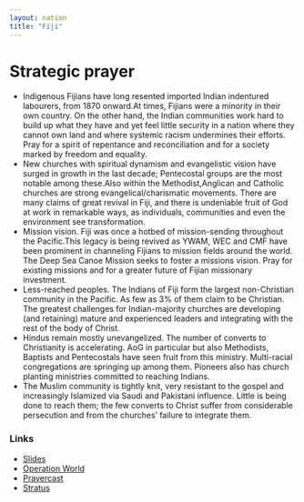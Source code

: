 ```yaml
---
layout: nation
title: "Fiji"
---
```


# Strategic prayer

- Indigenous Fijians have long resented imported Indian indentured labourers, from 1870 onward.At times, Fijians were a minority in their own country. On the other hand, the Indian communities work hard to build up what they have and yet feel little security in a nation where they cannot own land and where systemic racism undermines their efforts. Pray for a spirit of repentance and reconciliation and for a society marked by freedom and equality.
- New churches with spiritual dynamism and evangelistic vision have surged in growth in the last decade; Pentecostal groups are the most notable among these.Also within the Methodist,Anglican and Catholic churches are strong evangelical/charismatic movements. There are many claims of great revival in Fiji, and there is undeniable fruit of God at work in remarkable ways, as individuals, communities and even the environment see transformation.
- Mission vision. Fiji was once a hotbed of mission-sending throughout the Pacific.This legacy is being revived as YWAM, WEC and CMF have been prominent in channeling Fijians to mission fields around the world. The Deep Sea Canoe Mission seeks to foster a missions vision. Pray for existing missions and for a greater future of Fijian missionary investment.
- Less-reached peoples. The Indians of Fiji form the largest non-Christian community in the Pacific. As few as 3% of them claim to be Christian. The greatest challenges for Indian-majority churches are developing (and retaining) mature and experienced leaders and integrating with the rest of the body of Christ.
- Hindus remain mostly unevangelized. The number of converts to Christianity is accelerating. AoG in particular but also Methodists, Baptists and Pentecostals have seen fruit from this ministry. Multi-racial congregations are springing up among them. Pioneers also has church planting ministries committed to reaching Indians.
- The Muslim community is tightly knit, very resistant to the gospel and increasingly Islamized via Saudi and Pakistani influence. Little is being done to reach them; the few converts to Christ suffer from considerable persecution and from the churches’ failure to integrate them.

### Links

- [Slides](http://kyk.kiekies.net/?src=https://ccwaterkloof.github.io/prayer/slides/fiji.md)
- [Operation World](https://operationworld.org/locations/fiji/)
- [Prayercast](https://prayercast.com/fiji.html)
- [Stratus](https://globe.stratus.earth/country-explorer/FJI)
